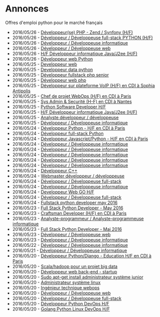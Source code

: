 # Annonces

Offres d'emploi python pour le marché français

* 2016/05/26 - [Développeur(se) PHP - Zend / Synfony (H/F)](http://pyjobs.fr/job/2033/developpeur-se-php-zend-synfony-h-f "Développeur(se) PHP - Zend / Synfony (H/F)")
* 2016/05/26 - [Développeur / Développeuse full-stack PYTHON (H/F)](http://pyjobs.fr/job/2034/developpeur-developpeuse-full-stack-python-h-f "Développeur / Développeuse full-stack PYTHON (H/F)")
* 2016/05/26 - [Développeur / Développeuse informatique](http://pyjobs.fr/job/2036/developpeur-developpeuse-informatique "Développeur / Développeuse informatique")
* 2016/05/26 - [Développeur / Développeuse web](http://pyjobs.fr/job/2039/developpeur-developpeuse-web "Développeur / Développeuse web")
* 2016/05/26 - [H/F Développeur informatique Java/J2ee (H/F)](http://pyjobs.fr/job/2032/h-f-developpeur-informatique-java-j2ee-h-f "H/F Développeur informatique Java/J2ee (H/F)")
* 2016/05/26 - [Développeur web Python](http://pyjobs.fr/job/2035/developpeur-web-python "Développeur web Python")
* 2016/05/25 - [Developpeur web](http://pyjobs.fr/job/2029/developpeur-web "Developpeur web")
* 2016/05/25 - [Developpeur data python](http://pyjobs.fr/job/2030/developpeur-data-python "Developpeur data python")
* 2016/05/25 - [Développeur fullstack php senior](http://pyjobs.fr/job/2027/developpeur-fullstack-php-senior "Développeur fullstack php senior")
* 2016/05/25 - [Développeur web php](http://pyjobs.fr/job/2028/developpeur-web-php "Développeur web php")
* 2016/05/25 - [Développeur sur plateforme VoIP (H/F) en CDI à Sophia Antipolis](http://pyjobs.fr/job/2021/developpeur-sur-plateforme-voip-h-f-en-cdi-a-sophia-antipolis "Développeur sur plateforme VoIP (H/F) en CDI à Sophia Antipolis")
* 2016/05/25 - [Chef de projet WebOps (H/F) en CDI à Paris](http://pyjobs.fr/job/2019/chef-de-projet-webops-h-f-en-cdi-a-paris "Chef de projet WebOps (H/F) en CDI à Paris")
* 2016/05/25 - [Sys Admin & Securité (H-F) en CDI à Nantes](http://pyjobs.fr/job/2015/sys-admin-securite-h-f-en-cdi-a-nantes "Sys Admin & Securité (H-F) en CDI à Nantes")
* 2016/05/25 - [Python Software Developer H/F](http://pyjobs.fr/job/2026/python-software-developer-h-f "Python Software Developer H/F")
* 2016/05/25 - [H/F Développeur informatique Java/J2ee (H/F)](http://pyjobs.fr/job/2025/h-f-developpeur-informatique-java-j2ee-h-f "H/F Développeur informatique Java/J2ee (H/F)")
* 2016/05/25 - [Analyste développeur / développeuse](http://pyjobs.fr/job/2038/analyste-developpeur-developpeuse "Analyste développeur / développeuse")
* 2016/05/25 - [Développeur / Développeuse informatique](http://pyjobs.fr/job/2037/developpeur-developpeuse-informatique "Développeur / Développeuse informatique")
* 2016/05/24 - [Développeur Python - H/F en CDI à Paris](http://pyjobs.fr/job/2003/developpeur-python-h-f-en-cdi-a-paris "Développeur Python - H/F en CDI à Paris")
* 2016/05/24 - [Développeur full-stack Python](http://pyjobs.fr/job/2017/developpeur-full-stack-python "Développeur full-stack Python")
* 2016/05/24 - [Développeur Javascript/Python - H/F en CDI à Paris](http://pyjobs.fr/job/2000/developpeur-javascript-python-h-f-en-cdi-a-paris "Développeur Javascript/Python - H/F en CDI à Paris")
* 2016/05/24 - [Développeur / Développeuse informatique](http://pyjobs.fr/job/2016/developpeur-developpeuse-informatique "Développeur / Développeuse informatique")
* 2016/05/24 - [Développeur / Développeuse informatique](http://pyjobs.fr/job/2014/developpeur-developpeuse-informatique "Développeur / Développeuse informatique")
* 2016/05/24 - [Développeur / Développeuse informatique](http://pyjobs.fr/job/2013/developpeur-developpeuse-informatique "Développeur / Développeuse informatique")
* 2016/05/24 - [Développeur / Développeuse informatique](http://pyjobs.fr/job/2024/developpeur-developpeuse-informatique "Développeur / Développeuse informatique")
* 2016/05/24 - [Développeur / Développeuse informatique](http://pyjobs.fr/job/2023/developpeur-developpeuse-informatique "Développeur / Développeuse informatique")
* 2016/05/24 - [Développeur C++](http://pyjobs.fr/job/1999/developpeur-c "Développeur C++")
* 2016/05/24 - [Webmaster développeur / développeuse](http://pyjobs.fr/job/2002/webmaster-developpeur-developpeuse "Webmaster développeur / développeuse")
* 2016/05/24 - [Développeur / Développeuse full-stack](http://pyjobs.fr/job/2022/developpeur-developpeuse-full-stack "Développeur / Développeuse full-stack")
* 2016/05/24 - [Développeur / Développeuse informatique](http://pyjobs.fr/job/2012/developpeur-developpeuse-informatique "Développeur / Développeuse informatique")
* 2016/05/24 - [Developpeur Web GO H/F](http://pyjobs.fr/job/2005/developpeur-web-go-h-f "Developpeur Web GO H/F")
* 2016/05/24 - [Développeur / Développeuse full-stack](http://pyjobs.fr/job/2031/developpeur-developpeuse-full-stack "Développeur / Développeuse full-stack")
* 2016/05/24 - [Fullstack python developer may 2016](http://pyjobs.fr/job/2001/fullstack-python-developer-may-2016 "Fullstack python developer may 2016")
* 2016/05/23 - [Full Stack Python Developer - May 2016](http://pyjobs.fr/job/1998/full-stack-python-developer-may-2016 "Full Stack Python Developer - May 2016")
* 2016/05/23 - [Craftsman Developer (H/F) en CDI à Paris](http://pyjobs.fr/job/1996/craftsman-developer-h-f-en-cdi-a-paris "Craftsman Developer (H/F) en CDI à Paris")
* 2016/05/23 - [Analyste-programmeur / Analyste-programmeuse informatique](http://pyjobs.fr/job/2020/analyste-programmeur-analyste-programmeuse-informatique "Analyste-programmeur / Analyste-programmeuse informatique")
* 2016/05/23 - [Full Stack Python Developer - Mai 2016](http://pyjobs.fr/job/1995/full-stack-python-developer-mai-2016 "Full Stack Python Developer - Mai 2016")
* 2016/05/23 - [Développeur / Développeuse web](http://pyjobs.fr/job/1997/developpeur-developpeuse-web "Développeur / Développeuse web")
* 2016/05/23 - [Développeur / Développeuse informatique](http://pyjobs.fr/job/2006/developpeur-developpeuse-informatique "Développeur / Développeuse informatique")
* 2016/05/22 - [Développeur / Développeuse informatique](http://pyjobs.fr/job/1993/developpeur-developpeuse-informatique "Développeur / Développeuse informatique")
* 2016/05/21 - [Développeur / Développeuse informatique](http://pyjobs.fr/job/1991/developpeur-developpeuse-informatique "Développeur / Développeuse informatique")
* 2016/05/20 - [Développeur Python/Django - Education H/F en CDI à Paris](http://pyjobs.fr/job/1985/developpeur-python-django-education-h-f-en-cdi-a-paris "Développeur Python/Django - Education H/F en CDI à Paris")
* 2016/05/20 - [Scala/hadoop pour un projet big data](http://pyjobs.fr/job/1976/scala-hadoop-pour-un-projet-big-data "Scala/hadoop pour un projet big data")
* 2016/05/20 - [Développeur web back-end - startup](http://pyjobs.fr/job/1981/developpeur-web-back-end-startup "Développeur web back-end - startup")
* 2016/05/20 - [Sudo apt-get install administrateur système junior](http://pyjobs.fr/job/1980/sudo-apt-get-install-administrateur-systeme-junior "Sudo apt-get install administrateur système junior")
* 2016/05/20 - [Administrateur système linux](http://pyjobs.fr/job/1979/administrateur-systeme-linux "Administrateur système linux")
* 2016/05/20 - [Ingénieur technique webops](http://pyjobs.fr/job/1978/ingenieur-technique-webops "Ingénieur technique webops")
* 2016/05/20 - [Développeur / Développeuse web](http://pyjobs.fr/job/2007/developpeur-developpeuse-web "Développeur / Développeuse web")
* 2016/05/20 - [Développeur / Développeuse full-stack](http://pyjobs.fr/job/1988/developpeur-developpeuse-full-stack "Développeur / Développeuse full-stack")
* 2016/05/20 - [Développeur Python DevOps H/F](http://pyjobs.fr/job/1977/developpeur-python-devops-h-f "Développeur Python DevOps H/F")
* 2016/05/20 - [Golang Python Linux DevOps H/F](http://pyjobs.fr/job/1975/golang-python-linux-devops-h-f "Golang Python Linux DevOps H/F")

